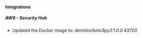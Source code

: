 #### Integrations
##### AWS - Security Hub
- Updated the Docker image to: *demisto/boto3py3:1.0.0.43720*.
